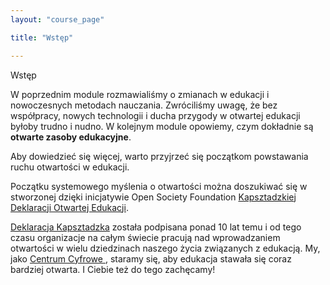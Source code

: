 ```yaml
---
layout: "course_page"

title: "Wstęp"

---
```


<div class="text-center screen-title">
Wstęp
</div>

<div class="screen-content">
  <p>W poprzednim module rozmawialiśmy o zmianach w edukacji i nowoczesnych metodach nauczania. Zwróciliśmy uwagę, że bez współpracy, nowych technologii i ducha przygody w otwartej edukacji byłoby trudno i nudno. W kolejnym module opowiemy, czym dokładnie są <strong>otwarte zasoby edukacyjne</strong>. 
</p>
  
  <p>Aby dowiedzieć się więcej, warto przyjrzeć się początkom powstawania ruchu otwartości w edukacji.</p>
  
  <p>Początku systemowego myślenia o otwartości można doszukiwać się w stworzonej dzięki inicjatywie Open Society Foundation <a class="content-link" target="_blank" href="https://www.capetowndeclaration.org/translations/polish-translation">Kapsztadzkiej Deklaracji Otwartej Edukacji</a>.
  </p>
  
  <p>
<a class="content-link" target="_blank" href="http://www.capetowndeclaration.org/translations/polish-translation">Deklaracja Kapsztadzka</a> została podpisana ponad 10 lat temu i od tego czasu organizacje na całym świecie pracują nad wprowadzaniem otwartości w wielu dziedzinach naszego życia związanych z edukacją. My, jako <a class="content-link" target="_blank" href="https://centrumcyfrowe.pl/">Centrum Cyfrowe </a>, staramy się, aby edukacja stawała się coraz bardziej otwarta. I Ciebie też do tego zachęcamy! </p>

</div> 
